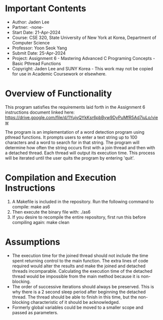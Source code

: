 # Important Contents

- Author:         Jaden Lee
- Partner:        -none-
- Start Date:     21-Apr-2024
- Course:         CSE 320, State University of New York at Korea, Department of Computer Science
- Professor:      Yoon Seok Yang
- Submit Date:    25-Apr-2024
- Project:        Assignment 6 - Mastering Advanced C Programing Concepts - Basic Pthread Functions
- Copyright:      Jaden Lee and SUNY Korea - This work may not be copied for use in Academic Coursework or elsewhere.

# Overview of Functionality

This program satisfies the requirements laid forth in the Assignment 6 instructions document linked here: 
    https://drive.google.com/file/d/1YujyQYkKsr6pbByw9DyPuMfR5Ad7iuLo/view

The program is an implementation of a word detection program using pthread functions. It prompts users to enter a
text string up to 100 characters and a word to search for in that string. The program will determine how often the 
string occurs first with a join thread and then with a detached thread. Each thread will output its execution time. 
This process will be iterated until the user quits the program by entering 'quit'.

# Compilation and Execution Instructions

1. A Makefile is included in the repository. Run the following command to compile:
    make as6
2. Then execute the binary file with:
    ./as6
3. If you desire to recompile the entire repository, first run this before compiling again:
    make clean

# Assumptions

- The execution time for the joined thread should not include the time spent returning control to the main function. The extra lines of code required would alter the results and make the joined and detached threads incomparable. Calculating the execution time of the detached thread would be impossible from the main method because it is non-blocking.
- The order of successive iterations should always be preserved. This is why there is a 2 second sleep period after beginning the detached thread. The thread should be able to finish in this time, but the non-blocking characteristic of it should be acknowledged.
- Formerly global variables could be moved to a smaller scope and passed as parameters. 